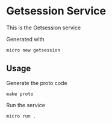 # Getsession Service

This is the Getsession service

Generated with

```
micro new getsession
```

## Usage

Generate the proto code

```
make proto
```

Run the service

```
micro run .
```